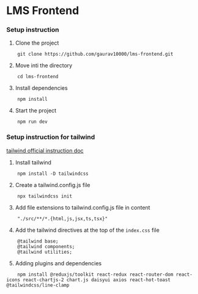 # LMS Frontend

### Setup instruction

1. Clone the project
```
    git clone https://github.com/gaurav10000/lms-frontend.git
```
2. Move inti the directory
```
    cd lms-frontend
```
3. Install dependencies 
```
    npm install
```
4. Start the project
```
    npm run dev
```


### Setup instruction for tailwind

[tailwind official instruction doc](https://tailwindcss.com/docs/installation)

1. Install tailwind
```
    npm install -D tailwindcss
```

2. Create a tailwind.config.js file
```
    npx tailwindcss init
```

3. Add file extensions to tailwind.config.js file in content
```
    "./src/**/*.{html,js,jsx,ts,tsx}"
```

4. Add the tailwind directives at the top of the `index.css` file
```
    @tailwind base;
    @tailwind components;
    @tailwind utilities;
```

5. Adding plugins and dependencies  
```
    npm install @reduxjs/toolkit react-redux react-router-dom react-icons react-chartjs-2 chart.js daisyui axios react-hot-toast @tailwindcss/line-clamp
```